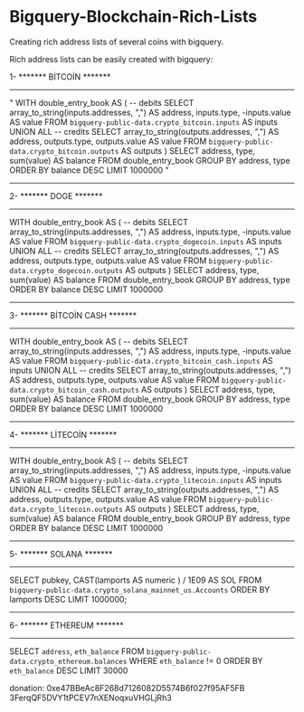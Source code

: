# Bigquery-Blockchain-Rich-Lists
Creating rich address lists of several coins with bigquery.

Rich address lists can be easily created with bigquery:

1- ******* BİTCOİN *******
**************************
"
WITH double_entry_book AS (
   -- debits
   SELECT array_to_string(inputs.addresses, ",") AS address, inputs.type, -inputs.value AS value
   FROM `bigquery-public-data.crypto_bitcoin.inputs` AS inputs
   UNION ALL
   -- credits
   SELECT array_to_string(outputs.addresses, ",") AS address, outputs.type, outputs.value AS value
   FROM `bigquery-public-data.crypto_bitcoin.outputs` AS outputs
)
SELECT address, type, sum(value) AS balance
FROM double_entry_book
GROUP BY address, type
ORDER BY balance DESC
LIMIT 1000000
"
******************************

2- ******* DOGE *******
**************************

WITH double_entry_book AS (
   -- debits
   SELECT array_to_string(inputs.addresses, ",") AS address, inputs.type, -inputs.value AS value
   FROM `bigquery-public-data.crypto_dogecoin.inputs` AS inputs
   UNION ALL
   -- credits
   SELECT array_to_string(outputs.addresses, ",") AS address, outputs.type, outputs.value AS value
   FROM `bigquery-public-data.crypto_dogecoin.outputs` AS outputs
)
SELECT address, type, sum(value) AS balance
FROM double_entry_book
GROUP BY address, type
ORDER BY balance DESC
LIMIT 1000000

*******************************

3- ******* BİTCOİN CASH *******
*******************************

WITH double_entry_book AS (
   -- debits
   SELECT array_to_string(inputs.addresses, ",") AS address, inputs.type, -inputs.value AS value
   FROM `bigquery-public-data.crypto_bitcoin_cash.inputs` AS inputs
   UNION ALL
   -- credits
   SELECT array_to_string(outputs.addresses, ",") AS address, outputs.type, outputs.value AS value
   FROM `bigquery-public-data.crypto_bitcoin_cash.outputs` AS outputs
)
SELECT address, type, sum(value) AS balance
FROM double_entry_book
GROUP BY address, type
ORDER BY balance DESC
LIMIT 1000000
***********************************

4- ******* LİTECOİN *******
*******************************

WITH double_entry_book AS (
   -- debits
   SELECT array_to_string(inputs.addresses, ",") AS address, inputs.type, -inputs.value AS value
   FROM `bigquery-public-data.crypto_litecoin.inputs` AS inputs
   UNION ALL
   -- credits
   SELECT array_to_string(outputs.addresses, ",") AS address, outputs.type, outputs.value AS value
   FROM `bigquery-public-data.crypto_litecoin.outputs` AS outputs
)
SELECT address, type, sum(value) AS balance
FROM double_entry_book
GROUP BY address, type
ORDER BY balance DESC
LIMIT 1000000
*************************************

5- ******* SOLANA *******
*******************************

SELECT
  pubkey,
  CAST(lamports AS numeric ) / 1E09 AS SOL
FROM
  `bigquery-public-data.crypto_solana_mainnet_us.Accounts`
ORDER BY
  lamports DESC
LIMIT
  1000000;
*************************

6- ******* ETHEREUM *******
*******************************
SELECT `address`, `eth_balance`
FROM `bigquery-public-data.crypto_ethereum.balances`
WHERE `eth_balance` != 0
ORDER BY `eth_balance` DESC
LIMIT 30000


donation:
0xe47BBeAc8F268d7126082D5574B6f027f95AF5FB 
3FerqQF5DVY1tPCEV7nXENoqxuVHGLjRh3
